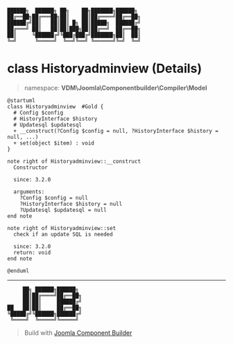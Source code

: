 ```
██████╗  ██████╗ ██╗    ██╗███████╗██████╗
██╔══██╗██╔═══██╗██║    ██║██╔════╝██╔══██╗
██████╔╝██║   ██║██║ █╗ ██║█████╗  ██████╔╝
██╔═══╝ ██║   ██║██║███╗██║██╔══╝  ██╔══██╗
██║     ╚██████╔╝╚███╔███╔╝███████╗██║  ██║
╚═╝      ╚═════╝  ╚══╝╚══╝ ╚══════╝╚═╝  ╚═╝
```
# class Historyadminview (Details)
> namespace: **VDM\Joomla\Componentbuilder\Compiler\Model**
```uml
@startuml
class Historyadminview  #Gold {
  # Config $config
  # HistoryInterface $history
  # Updatesql $updatesql
  + __construct(?Config $config = null, ?HistoryInterface $history = null, ...)
  + set(object $item) : void
}

note right of Historyadminview::__construct
  Constructor

  since: 3.2.0
  
  arguments:
    ?Config $config = null
    ?HistoryInterface $history = null
    ?Updatesql $updatesql = null
end note

note right of Historyadminview::set
  check if an update SQL is needed

  since: 3.2.0
  return: void
end note
 
@enduml
```

---
```
     ██╗ ██████╗██████╗
     ██║██╔════╝██╔══██╗
     ██║██║     ██████╔╝
██   ██║██║     ██╔══██╗
╚█████╔╝╚██████╗██████╔╝
 ╚════╝  ╚═════╝╚═════╝
```
> Build with [Joomla Component Builder](https://git.vdm.dev/joomla/Component-Builder)

